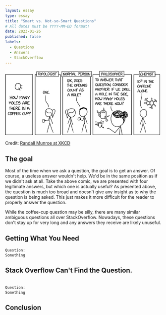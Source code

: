 ```yaml
---
layout: essay
type: essay
title: "Smart vs. Not-so-Smart Questions"
# All dates must be YYYY-MM-DD format!
date: 2023-01-26
published: false
labels:
  - Questions
  - Answers
  - StackOverflow
---
```



<img width="500px" class="img-thumbnail" src="../essays/img/essay02/coffee_cup_holes.png">

Credit: [Randall Munroe at XKCD](https://xkcd.com/2658/)

## The goal
Most of the time when we ask a question, the goal is to get an answer. Of course, a useless answer wouldn't help. We'd be in the same position as if we didn't ask at all. Take the above comic, we are presented with four legitimate answers, but which one is actually useful? As presented above, the question is much too broad and doesn't give any insight as to why the question is being asked. This just makes it more difficult for the reader to properly answer the question.

While the coffee-cup question may be silly, there are many similar ambiguous questions all over StackOverflow. Nowadays, these questions don't stay up for very long and any answers they receive are likely unuseful. 

## Getting What You Need




```
Question:
Something
```



 

## Stack Overflow Can't Find the Question.


```

Question:
Something

```



## Conclusion


